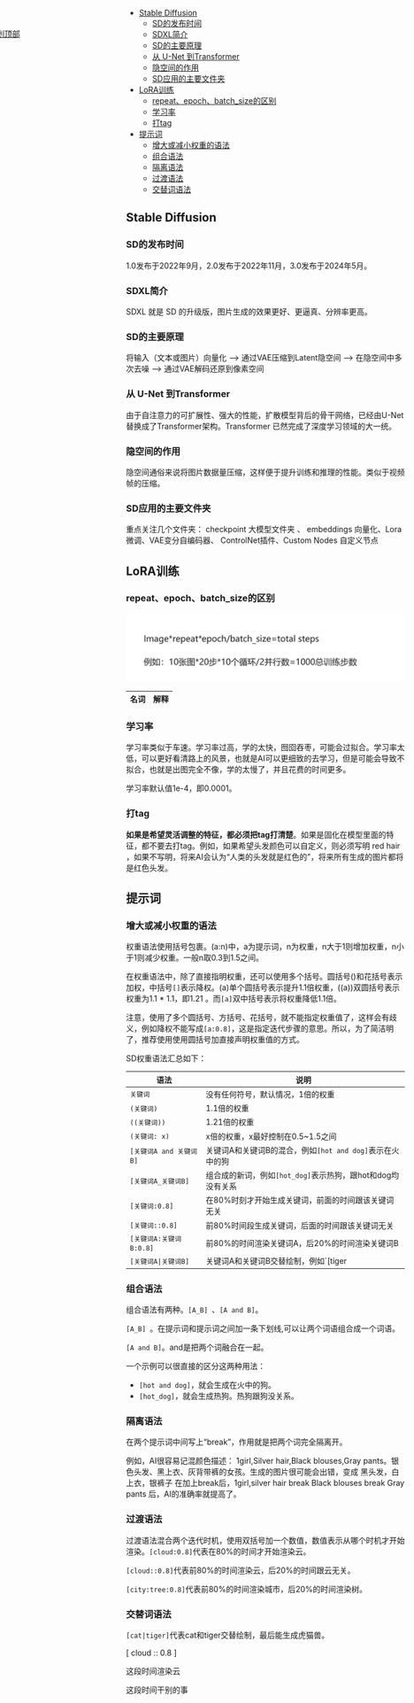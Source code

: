 <p id="top"></p>

<a style="position: fixed;top:100px;left:-20px;" href="#top">回到顶部</a>
- [Stable Diffusion](#stable-diffusion)
  - [SD的发布时间](#sd的发布时间)
  - [SDXL简介](#sdxl简介)
  - [SD的主要原理](#sd的主要原理)
  - [从 U-Net 到Transformer](#从-u-net-到transformer)
  - [隐空间的作用](#隐空间的作用)
  - [SD应用的主要文件夹](#sd应用的主要文件夹)
- [LoRA训练](#lora训练)
  - [repeat、epoch、batch\_size的区别](#repeatepochbatch_size的区别)
  - [学习率](#学习率)
  - [打tag](#打tag)
- [提示词](#提示词)
  - [增大或减小权重的语法](#增大或减小权重的语法)
  - [组合语法](#组合语法)
  - [隔离语法](#隔离语法)
  - [过渡语法](#过渡语法)
  - [交替词语法](#交替词语法)


##  Stable Diffusion

###  SD的发布时间

1.0发布于2022年9月，2.0发布于2022年11月，3.0发布于2024年5月。

### SDXL简介

SDXL 就是 SD 的升级版，图片生成的效果更好、更逼真、分辨率更高。

### SD的主要原理

将输入（文本或图片）向量化 ——>    通过VAE压缩到Latent隐空间 ——>  在隐空间中多次去噪 ——> 通过VAE解码还原到像素空间

###   从 U-Net 到Transformer 

由于自注意力的可扩展性、强大的性能，扩散模型背后的骨干网络，已经由U-Net替换成了Transformer架构。Transformer 已然完成了深度学习领域的大一统。

### 隐空间的作用

隐空间通俗来说将图片数据量压缩，这样便于提升训练和推理的性能。类似于视频帧的压缩。

###  SD应用的主要文件夹

重点关注几个文件夹： checkpoint 大模型文件夹 、 embeddings 向量化、Lora微调、VAE变分自编码器、 ControlNet插件、Custom Nodes 自定义节点



## LoRA训练

###   repeat、epoch、batch_size的区别

![repeat、epoch、batch_size](img/repeat、epoch、batch_size.png)

名词 | 解释
|---|---|


###  学习率 

学习率类似于车速。学习率过高，学的太快，囫囵吞枣，可能会过拟合。学习率太低，可以更好看清路上的风景，也就是AI可以更细致的去学习，但是可能会导致不拟合，也就是出图完全不像，学的太慢了，并且花费的时间更多。

学习率默认值1e-4，即0.0001。


###  打tag

**如果是希望灵活调整的特征，都必须把tag打清楚**。如果是固化在模型里面的特征，都不要去打tag。例如，如果希望头发颜色可以自定义，则必须写明 red hair ，如果不写明，将来AI会认为“人类的头发就是红色的”，将来所有生成的图片都将是红色头发。


##  提示词

###  增大或减小权重的语法

权重语法使用括号包裹。(a:n)中，a为提示词，n为权重，n大于1则增加权重，n小于1则减少权重。一般n取0.3到1.5之间。

在权重语法中，除了直接指明权重，还可以使用多个括号。圆括号()和花括号表示加权，中括号`[]`表示降权。(a)单个圆括号表示提升1.1倍权重，((a))双圆括号表示权重为1.1 * 1.1，即1.21 。而`[a]`双中括号表示将权重降低1.1倍。

注意，使用了多个圆括号、方括号、花括号，就不能指定权重值了，这样会有歧义，例如降权不能写成` [a:0.8] `，这是指定迭代步骤的意思。所以，为了简洁明了，推荐使用使用圆括号加直接声明权重值的方式。

SD权重语法汇总如下：

语法	|	说明
---	|	---
`关键词`	|	没有任何符号，默认情况，1倍的权重
`(关键词)`	|	1.1倍的权重
`((关键词))`	|	1.21倍的权重
`(关键词: x)`	|	x倍的权重，x最好控制在0.5~1.5之间
`[关键词A and 关键词B]`	|	关键词A和关键词B的混合，例如`[hot and dog]`表示在火中的狗
`[关键词A_关键词B]`	|	组合成的新词，例如`[hot_dog]`表示热狗，跟hot和dog均没有关系
`[关键词:0.8]`	|	在80%时刻才开始生成关键词，前面的时间跟该关键词无关
`[关键词::0.8]`	|	前80%时间段生成关键词，后面的时间跟该关键词无关
`[关键词A:关键词B:0.8]`	|	前80%的时间渲染关键词A，后20%的时间渲染关键词B
`[关键词A\|关键词B] `	|	关键词A和关键词B交替绘制，例如`[tiger|cat]`最后能生成一种虎猫兽

### 组合语法

组合语法有两种。`[A_B] `、`[A and B]`。

`[A_B] `。在提示词和提示词之间加一条下划线,可以让两个词语组合成一个词语。

`[A and B]`。and是把两个词融合在一起。

一个示例可以很直接的区分这两种用法：
-  ` [hot and dog] `，就会生成在火中的狗。
- ` [hot_dog] `，就会生成热狗。热狗跟狗没关系。



### 隔离语法

在两个提示词中间写上“break”，作用就是把两个词完全隔离开。

例如，AI很容易记混颜色描述： 1girl,Silver hair,Black blouses,Gray pants。银色头发、黑上衣、灰背带裤的女孩。生成的图片很可能会出错，变成 黑头发，白上衣，银裤子
在加上break后，1girl,silver hair break Black blouses break Gray pants 后，AI的准确率就提高了。

###  过渡语法

过渡语法混合两个迭代时机，使用双括号加一个数值，数值表示从哪个时机才开始渲染。`[cloud:0.8]`代表在80%的时间才开始渲染云。



`[cloud::0.8]`代表前80%的时间渲染云，后20%的时间跟云无关。



`[city:tree:0.8]`代表前80%的时间渲染城市，后20%的时间渲染树。



### 交替词语法

`[cat|tiger]`代表cat和tiger交替绘制，最后能生成虎猫兽。

[ cloud :: 0.8  ]

    

这段时间渲染云

这段时间干别的事
